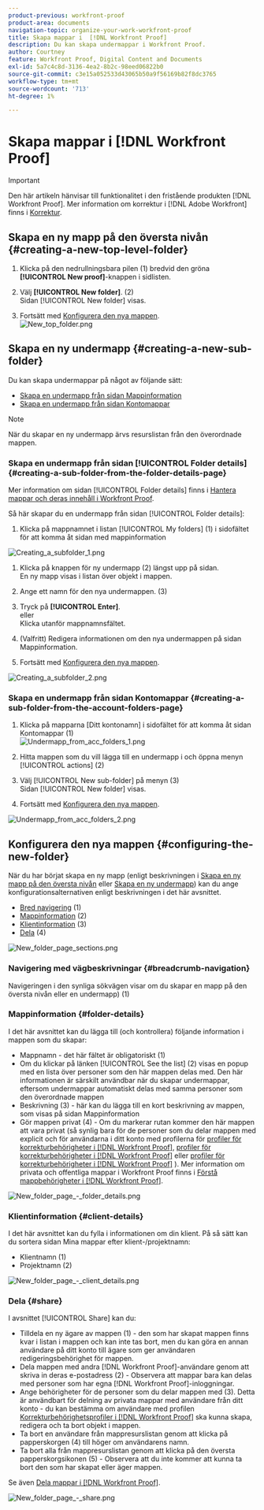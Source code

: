 ```yaml
---
product-previous: workfront-proof
product-area: documents
navigation-topic: organize-your-work-workfront-proof
title: Skapa mappar i  [!DNL Workfront Proof]
description: Du kan skapa undermappar i Workfront Proof.
author: Courtney
feature: Workfront Proof, Digital Content and Documents
exl-id: 5a7c4c8d-3136-4ea2-8b2c-98eed06822b0
source-git-commit: c3e15a052533d43065b50a9f56169b82f8dc3765
workflow-type: tm+mt
source-wordcount: '713'
ht-degree: 1%

---
```


# Skapa mappar i [!DNL Workfront Proof]

>[!IMPORTANT]
>
>Den här artikeln hänvisar till funktionalitet i den fristående produkten [!DNL Workfront Proof]. Mer information om korrektur i [!DNL Adobe Workfront] finns i [Korrektur](../../../review-and-approve-work/proofing/proofing.md).

## Skapa en ny mapp på den översta nivån {#creating-a-new-top-level-folder}

1. Klicka på den nedrullningsbara pilen (1) bredvid den gröna **[!UICONTROL New proof]**-knappen i sidlisten.
1. Välj **[!UICONTROL New folder]**. (2)\
   Sidan [!UICONTROL New folder] visas.

1. Fortsätt med [Konfigurera den nya mappen](#configuring-the-new-folder).\
   ![New_top_folder.png](assets/new-top-folder.png)

## Skapa en ny undermapp {#creating-a-new-sub-folder}

Du kan skapa undermappar på något av följande sätt:

* [Skapa en undermapp från sidan Mappinformation](#creating-a-sub-folder-from-the-folder-details-page)
* [Skapa en undermapp från sidan Kontomappar](#creating-a-sub-folder-from-the-account-folders-page)

>[!NOTE]
>
>När du skapar en ny undermapp ärvs resurslistan från den överordnade mappen.

### Skapa en undermapp från sidan [!UICONTROL Folder details] {#creating-a-sub-folder-from-the-folder-details-page}

Mer information om sidan [!UICONTROL Folder details] finns i [Hantera mappar och deras innehåll i Workfront Proof](../../../workfront-proof/wp-work-proofsfiles/organize-your-work/manage-folders-and-contents.md).

Så här skapar du en undermapp från sidan [!UICONTROL Folder details]:

1. Klicka på mappnamnet i listan [!UICONTROL My folders] (1) i sidofältet för att komma åt sidan med mappinformation

![Creating_a_subfolder_1.png](assets/creating-a-subfolder-1.png)

1. Klicka på knappen för ny undermapp (2) längst upp på sidan.\
   En ny mapp visas i listan över objekt i mappen.
1. Ange ett namn för den nya undermappen. (3)
1. Tryck på **[!UICONTROL Enter]**.\
   eller\
   Klicka utanför mappnamnsfältet.

1. (Valfritt) Redigera informationen om den nya undermappen på sidan Mappinformation.
1. Fortsätt med [Konfigurera den nya mappen](#configuring-the-new-folder).

![Creating_a_subfolder_2.png](assets/creating-a-subfolder-2-350x164.png)

### Skapa en undermapp från sidan Kontomappar {#creating-a-sub-folder-from-the-account-folders-page}

1. Klicka på mapparna [Ditt kontonamn] i sidofältet för att komma åt sidan Kontomappar (1)\
   ![Undermapp_from_acc_folders_1.png](assets/subfolder-from-acc-folders-1.png)

1. Hitta mappen som du vill lägga till en undermapp i och öppna menyn [!UICONTROL actions] (2)
1. Välj [!UICONTROL New sub-folder] på menyn (3)\
   Sidan [!UICONTROL New folder] visas.
1. Fortsätt med [Konfigurera den nya mappen](#configuring-the-new-folder).

![Undermapp_from_acc_folders_2.png](assets/subfolder-from-acc-folders-2-350x177.png)

## Konfigurera den nya mappen {#configuring-the-new-folder}

När du har börjat skapa en ny mapp (enligt beskrivningen i [Skapa en ny mapp på den översta nivån](#creating-a-new-top-level-folder) eller [Skapa en ny undermapp](#creating-a-new-sub-folder)) kan du ange konfigurationsalternativen enligt beskrivningen i det här avsnittet.

* [Bred navigering](#breadcrumb-navigation) (1)
* [Mappinformation](#folder-details) (2)
* [Klientinformation](#client-details) (3)
* [Dela](#share) (4)

![New_folder_page_sections.png](assets/new-folder-page-sections-350x389.png)

### Navigering med vägbeskrivningar {#breadcrumb-navigation}

Navigeringen i den synliga sökvägen visar om du skapar en mapp på den översta nivån eller en undermapp) (1)

### Mappinformation {#folder-details}

I det här avsnittet kan du lägga till (och kontrollera) följande information i mappen som du skapar:

* Mappnamn - det här fältet är obligatoriskt (1)
* Om du klickar på länken [!UICONTROL See the list] (2) visas en popup med en lista över personer som den här mappen delas med. Den här informationen är särskilt användbar när du skapar undermappar, eftersom undermappar automatiskt delas med samma personer som den överordnade mappen
* Beskrivning (3) - här kan du lägga till en kort beskrivning av mappen, som visas på sidan Mappinformation
* Gör mappen privat (4) - Om du markerar rutan kommer den här mappen att vara privat (så synlig bara för de personer som du delar mappen med explicit och för användarna i ditt konto med profilerna för [profiler för korrekturbehörigheter i [!DNL Workfront Proof]](../../../workfront-proof/wp-acct-admin/account-settings/proof-perm-profiles-in-wp.md), [profiler för korrekturbehörigheter i [!DNL Workfront Proof]](../../../workfront-proof/wp-acct-admin/account-settings/proof-perm-profiles-in-wp.md) eller [profiler för korrekturbehörigheter i [!DNL Workfront Proof]](../../../workfront-proof/wp-acct-admin/account-settings/proof-perm-profiles-in-wp.md) ). Mer information om privata och offentliga mappar i Workfront Proof finns i [Förstå mappbehörigheter i [!DNL Workfront Proof]](../../../workfront-proof/wp-work-proofsfiles/organize-your-work/folder-permissions.md).

![New_folder_page_-_folder_details.png](assets/new-folder-page---folder-details-350x133.png)

### Klientinformation {#client-details}

I det här avsnittet kan du fylla i informationen om din klient. På så sätt kan du sortera sidan Mina mappar efter klient-/projektnamn:

* Klientnamn (1)
* Projektnamn (2)

![New_folder_page_-_client_details.png](assets/new-folder-page---client-details-350x74.png)

### Dela {#share}

I avsnittet [!UICONTROL Share] kan du:

* Tilldela en ny ägare av mappen (1) - den som har skapat mappen finns kvar i listan i mappen och kan inte tas bort, men du kan göra en annan användare på ditt konto till ägare som ger användaren redigeringsbehörighet för mappen.
* Dela mappen med andra [!DNL Workfront Proof]-användare genom att skriva in deras e-postadress (2) - Observera att mappar bara kan delas med personer som har egna [!DNL Workfront Proof]-inloggningar.
* Ange behörigheter för de personer som du delar mappen med (3). Detta är användbart för delning av privata mappar med användare från ditt konto - du kan bestämma om användare med profilen [Korrekturbehörighetsprofiler i [!DNL Workfront Proof]](../../../workfront-proof/wp-acct-admin/account-settings/proof-perm-profiles-in-wp.md) ska kunna skapa, redigera och ta bort objekt i mappen.
* Ta bort en användare från mappresurslistan genom att klicka på papperskorgen (4) till höger om användarens namn.
* Ta bort alla från mappresurslistan genom att klicka på den översta papperskorgsikonen (5) - Observera att du inte kommer att kunna ta bort den som har skapat eller äger mappen.

Se även [Dela mappar i [!DNL Workfront Proof]](../../../workfront-proof/wp-work-proofsfiles/organize-your-work/share-folders.md).

![New_folder_page_-_share.png](assets/new-folder-page---share-350x138.png)
